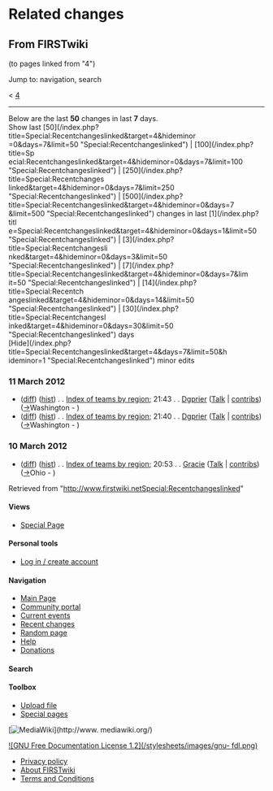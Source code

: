 # Related changes

## From FIRSTwiki

(to pages linked from "4")

Jump to: navigation, search

< [4](/index.php?title=4&redirect=no "4")

--------------------------------------------------------------------------------

Below are the last **50** changes in last **7** days.<br>
Show last [50](/index.php?title=Special:Recentchangeslinked&target=4&hideminor
=0&days=7&limit=50 "Special:Recentchangeslinked") | [100](/index.php?title=Sp
ecial:Recentchangeslinked&target=4&hideminor=0&days=7&limit=100 "Special:Recentchangeslinked") | [250](/index.php?title=Special:Recentchanges
linked&target=4&hideminor=0&days=7&limit=250 "Special:Recentchangeslinked") | [500](/index.php?title=Special:Recentchangeslinked&target=4&hideminor=0&days=7
&limit=500 "Special:Recentchangeslinked") changes in last [1](/index.php?titl
e=Special:Recentchangeslinked&target=4&hideminor=0&days=1&limit=50 "Special:Recentchangeslinked") | [3](/index.php?title=Special:Recentchangesli
nked&target=4&hideminor=0&days=3&limit=50 "Special:Recentchangeslinked") | [7](/index.php?title=Special:Recentchangeslinked&target=4&hideminor=0&days=7&lim
it=50 "Special:Recentchangeslinked") | [14](/index.php?title=Special:Recentch
angeslinked&target=4&hideminor=0&days=14&limit=50 "Special:Recentchangeslinked") | [30](/index.php?title=Special:Recentchangesl
inked&target=4&hideminor=0&days=30&limit=50 "Special:Recentchangeslinked") days<br>
[Hide](/index.php?title=Special:Recentchangeslinked&target=4&days=7&limit=50&h
ideminor=1 "Special:Recentchangeslinked") minor edits

### 11 March 2012

- ([diff](/index.php?title=Index_of_teams_by_region&curid=945&diff=93599&oldid=93598 "Index of teams by region")) ([hist](/index.php?title=Index_of_teams_by_region&curid=945&action=history "Index of teams by region")) . . [Index of teams by region](Index_of_teams_by_region "Index of teams by region"); 21:43 . . [Dgprier](/index.php?title=User:Dgprier&action=edit "User:Dgprier") ([Talk](User_talk:Dgprier "User talk:Dgprier") | [contribs](/index.php?title=Special:Contributions&target=Dgprier "Special:Contributions")) ([→](Index_of_teams_by_region#Washington "Index of teams by region")Washington - )
- ([diff](/index.php?title=Index_of_teams_by_region&curid=945&diff=93598&oldid=93481 "Index of teams by region")) ([hist](/index.php?title=Index_of_teams_by_region&curid=945&action=history "Index of teams by region")) . . [Index of teams by region](Index_of_teams_by_region "Index of teams by region"); 21:40 . . [Dgprier](/index.php?title=User:Dgprier&action=edit "User:Dgprier") ([Talk](User_talk:Dgprier "User talk:Dgprier") | [contribs](/index.php?title=Special:Contributions&target=Dgprier "Special:Contributions")) ([→](Index_of_teams_by_region#Washington "Index of teams by region")Washington - )

### 10 March 2012

- ([diff](/index.php?title=Index_of_teams_by_region&curid=945&diff=93481&oldid=90450 "Index of teams by region")) ([hist](/index.php?title=Index_of_teams_by_region&curid=945&action=history "Index of teams by region")) . . [Index of teams by region](Index_of_teams_by_region "Index of teams by region"); 20:53 . . [Gracie](User:Gracie "User:Gracie") ([Talk](User_talk:Gracie "User talk:Gracie") | [contribs](/index.php?title=Special:Contributions&target=Gracie "Special:Contributions")) ([→](Index_of_teams_by_region#Ohio "Index of teams by region")Ohio - )

Retrieved from "<http://www.firstwiki.netSpecial:Recentchangeslinked>"

#### Views

- [Special Page](Special:Recentchangeslinked/4)

#### Personal tools

- [Log in / create account](/index.php?title=Special:Userlogin&returnto=Special:Recentchangeslinked)

[](Main_Page "Main Page")

#### Navigation

- [Main Page](Main_Page)
- [Community portal](FIRSTwiki:Community_portal)
- [Current events](Current_events)
- [Recent changes](Special:Recentchanges)
- [Random page](Special:Random)
- [Help](FIRSTwiki:Help)
- [Donations](FIRSTwiki:Site_support)

#### Search

#### Toolbox

- [Upload file](Special:Upload)
- [Special pages](Special:Specialpages)

[![MediaWiki](/skins/common/images/poweredby_mediawiki_88x31.png)](http://www.
mediawiki.org/)

[![GNU Free Documentation License 1.2](/stylesheets/images/gnu-
fdl.png)](http://www.gnu.org/copyleft/fdl.html)

- [Privacy policy](FIRSTwiki:Privacy_policy "FIRSTwiki:Privacy policy")
- [About FIRSTwiki](FIRSTwiki:About "FIRSTwiki:About")
- [Terms and Conditions](FIRSTwiki:Terms_and_conditions "FIRSTwiki:Terms and conditions")

